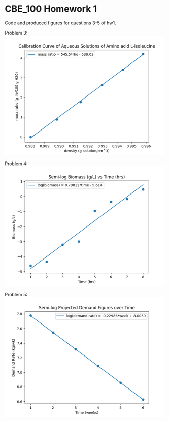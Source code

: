 # CBE_100 Homework 1

Code and produced figures for questions 3-5 of hw1.

Problem 3:
![](https://github.com/b-fang/CBE_100/blob/master/CBE100_HW1_Outputs/Problem%203.png)

Problem 4:
![](https://github.com/b-fang/CBE_100/blob/master/CBE100_HW1_Outputs/Problem%204.png)

Problem 5:
![](https://github.com/b-fang/CBE_100/blob/master/CBE100_HW1_Outputs/Problem%205.png)